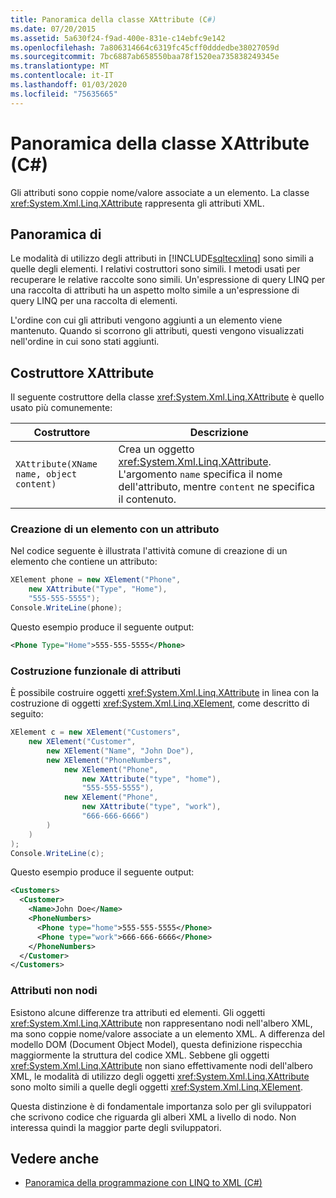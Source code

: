 ```yaml
---
title: Panoramica della classe XAttribute (C#)
ms.date: 07/20/2015
ms.assetid: 5a630f24-f9ad-400e-831e-c14ebfc9e142
ms.openlocfilehash: 7a806314664c6319fc45cff0dddedbe38027059d
ms.sourcegitcommit: 7bc6887ab658550baa78f1520ea735838249345e
ms.translationtype: MT
ms.contentlocale: it-IT
ms.lasthandoff: 01/03/2020
ms.locfileid: "75635665"
---
```

# <a name="xattribute-class-overview-c"></a>Panoramica della classe XAttribute (C#)
Gli attributi sono coppie nome/valore associate a un elemento. La classe <xref:System.Xml.Linq.XAttribute> rappresenta gli attributi XML.  
  
## <a name="overview"></a>Panoramica di  
 Le modalità di utilizzo degli attributi in [!INCLUDE[sqltecxlinq](~/includes/sqltecxlinq-md.md)] sono simili a quelle degli elementi. I relativi costruttori sono simili. I metodi usati per recuperare le relative raccolte sono simili. Un'espressione di query LINQ per una raccolta di attributi ha un aspetto molto simile a un'espressione di query LINQ per una raccolta di elementi.  
  
 L'ordine con cui gli attributi vengono aggiunti a un elemento viene mantenuto. Quando si scorrono gli attributi, questi vengono visualizzati nell'ordine in cui sono stati aggiunti.  
  
## <a name="the-xattribute-constructor"></a>Costruttore XAttribute  
 Il seguente costruttore della classe <xref:System.Xml.Linq.XAttribute> è quello usato più comunemente:  
  
|Costruttore|Descrizione|  
|-----------------|-----------------|  
|`XAttribute(XName name, object content)`|Crea un oggetto <xref:System.Xml.Linq.XAttribute>. L'argomento `name` specifica il nome dell'attributo, mentre `content` ne specifica il contenuto.|  
  
### <a name="creating-an-element-with-an-attribute"></a>Creazione di un elemento con un attributo  
 Nel codice seguente è illustrata l'attività comune di creazione di un elemento che contiene un attributo:  
  
```csharp  
XElement phone = new XElement("Phone",  
    new XAttribute("Type", "Home"),  
    "555-555-5555");  
Console.WriteLine(phone);  
```  
  
 Questo esempio produce il seguente output:  
  
```xml  
<Phone Type="Home">555-555-5555</Phone>  
```  
  
### <a name="functional-construction-of-attributes"></a>Costruzione funzionale di attributi  
 È possibile costruire oggetti <xref:System.Xml.Linq.XAttribute> in linea con la costruzione di oggetti <xref:System.Xml.Linq.XElement>, come descritto di seguito:  
  
```csharp  
XElement c = new XElement("Customers",  
    new XElement("Customer",  
        new XElement("Name", "John Doe"),  
        new XElement("PhoneNumbers",  
            new XElement("Phone",  
                new XAttribute("type", "home"),  
                "555-555-5555"),  
            new XElement("Phone",  
                new XAttribute("type", "work"),  
                "666-666-6666")  
        )  
    )  
);  
Console.WriteLine(c);  
```  
  
 Questo esempio produce il seguente output:  
  
```xml  
<Customers>  
  <Customer>  
    <Name>John Doe</Name>  
    <PhoneNumbers>  
      <Phone type="home">555-555-5555</Phone>  
      <Phone type="work">666-666-6666</Phone>  
    </PhoneNumbers>  
  </Customer>  
</Customers>  
```  
  
### <a name="attributes-are-not-nodes"></a>Attributi non nodi  
 Esistono alcune differenze tra attributi ed elementi. Gli oggetti <xref:System.Xml.Linq.XAttribute> non rappresentano nodi nell'albero XML, ma sono coppie nome/valore associate a un elemento XML. A differenza del modello DOM (Document Object Model), questa definizione rispecchia maggiormente la struttura del codice XML. Sebbene gli oggetti <xref:System.Xml.Linq.XAttribute> non siano effettivamente nodi dell'albero XML, le modalità di utilizzo degli oggetti <xref:System.Xml.Linq.XAttribute> sono molto simili a quelle degli oggetti <xref:System.Xml.Linq.XElement>.  
  
 Questa distinzione è di fondamentale importanza solo per gli sviluppatori che scrivono codice che riguarda gli alberi XML a livello di nodo. Non interessa quindi la maggior parte degli sviluppatori.  
  
## <a name="see-also"></a>Vedere anche

- [Panoramica della programmazione con LINQ to XML (C#)](./linq-to-xml-overview.md)

